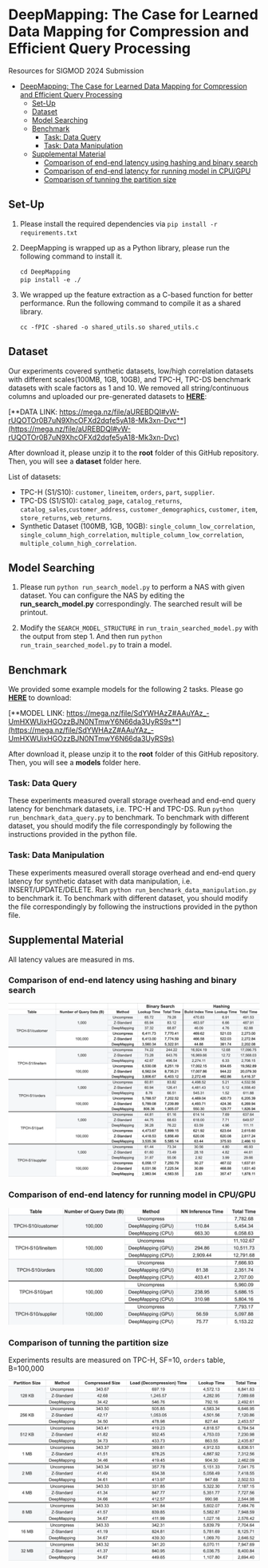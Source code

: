 # DeepMapping: The Case for Learned Data Mapping for Compression and Efficient Query Processing

Resources for SIGMOD 2024 Submission

<!-- TOC -->

- [DeepMapping: The Case for Learned Data Mapping for Compression and Efficient Query Processing](#deepmapping-the-case-for-learned-data-mapping-for-compression-and-efficient-query-processing)
    - [Set-Up](#set-up)
    - [Dataset](#dataset)
    - [Model Searching](#model-searching)
    - [Benchmark](#benchmark)
        - [Task: Data Query](#task-data-query)
        - [Task: Data Manipulation](#task-data-manipulation)
    - [Supplemental Material](#supplemental-material)
        - [Comparison of end-end latency using hashing and binary search](#comparison-of-end-end-latency-using-hashing-and-binary-search)
        - [Comparison of end-end latency for running model in CPU/GPU](#comparison-of-end-end-latency-for-running-model-in-cpugpu)
        - [Comparison of tunning the partition size](#comparison-of-tunning-the-partition-size)

<!-- /TOC -->

## Set-Up

1. Please install the required dependencies via `pip install -r requirements.txt`

2. DeepMapping is wrapped up as a Python library, please run the following command to install it.

    ```
    cd DeepMapping
    pip install -e ./
    ```

3. We wrapped up the feature extraction as a C-based function for better performance. Run the following command to compile it as a shared library.

    ```
    cc -fPIC -shared -o shared_utils.so shared_utils.c
    ```

## Dataset

Our experiments covered synthetic datasets, low/high correlation datasets with different scales(100MB, 1GB, 10GB), and TPC-H, TPC-DS benchmark datasets with scale factors as 1 and 10. We removed all string/continuous columns and uploaded our pre-generated datasets to [**HERE**](https://mega.nz/file/aUREBDQI#vW-rUQOTOr0B7uN9XhcOFXd2dqfe5yA18-Mk3xn-Dvc):

[**DATA LINK: https://mega.nz/file/aUREBDQI#vW-rUQOTOr0B7uN9XhcOFXd2dqfe5yA18-Mk3xn-Dvc**](https://mega.nz/file/aUREBDQI#vW-rUQOTOr0B7uN9XhcOFXd2dqfe5yA18-Mk3xn-Dvc)

After download it, please unzip it to the **root** folder of this GitHub repository. Then, you will see a **dataset**  folder here.

List of datasets:

- TPC-H (S1/S10): `customer`, `lineitem`, `orders`, `part`, `supplier`.
- TPC-DS (S1/S10): `catalog_page`, `catalog_returns`, `catalog_sales`,`customer_address`, `customer_demographics`, `customer`, `item`, `store_returns`, `web_returns`.
- Synthetic Dataset (100MB, 1GB, 10GB): `single_column_low_correlation`, `single_column_high_correlation`, `multiple_column_low_correlation`, `multiple_column_high_correlation`.


## Model Searching

1. Please run `python run_search_model.py` to perform a NAS with given dataset. You can configure the NAS by editing the **run_search_model.py** correspondingly. The searched result will be printout.

2. Modify the `SEARCH_MODEL_STRUCTURE` in `run_train_searched_model.py` with the output from step 1. And then run `python run_train_searched_model.py` to train a model.

## Benchmark 

We provided some example models for the following 2 tasks. Please go [**HERE**](https://mega.nz/file/SdYWHAzZ#AAuYAz_-UmHXWUixHGOzzBJN0NTmwY6N66da3UyRS9s) to download:

[**MODEL LINK: https://mega.nz/file/SdYWHAzZ#AAuYAz_-UmHXWUixHGOzzBJN0NTmwY6N66da3UyRS9s**](https://mega.nz/file/SdYWHAzZ#AAuYAz_-UmHXWUixHGOzzBJN0NTmwY6N66da3UyRS9s)

After download it, please unzip it to the **root** folder of this GitHub repository. Then, you will see a **models**  folder here.




### Task: Data Query

These experiments measured overall storage overhead and end-end query latency for benchmark datasets, i.e. TPC-H and TPC-DS. 
Run `python run_benchmark_data_query.py` to benchmark. To benchmark with different dataset, you should modify the file correspondingly by following the instructions provided in the python file.

### Task: Data Manipulation

These experiments measured overall storage overhead and end-end query latency for synthetic dataset with data manipulation, i.e. INSERT/UPDATE/DELETE. Run `python run_benchmark_data_manipulation.py` to benchmark it. To benchmark with different dataset, you should modify the file correspondingly by following the instructions provided in the python file.

## Supplemental Material

All latency values are measured in ms.
### Comparison of end-end latency using hashing and binary search

![tab-binary-vs-hash](./imgs/tab-binary-vs-hash.png)
### Comparison of end-end latency for running model in CPU/GPU

![tab-cpu-vs-gpu](./imgs/tab-cpu-vs-gpu.png)
### Comparison of tunning the partition size

Experiments results are measured on TPC-H, SF=10, `orders` table, B=100,000

![tab-cpu-vs-gpu](./imgs/tab-partition-size.png)